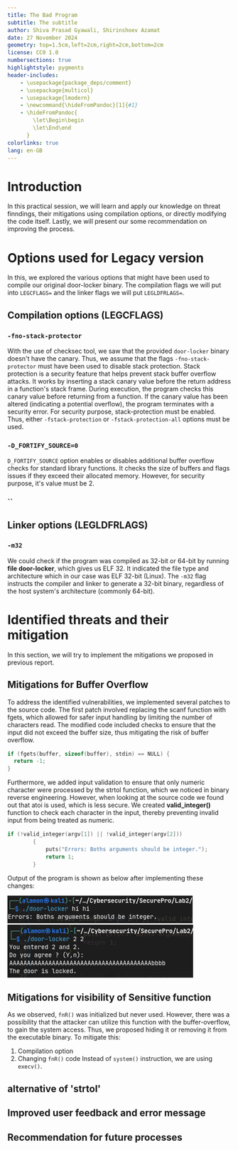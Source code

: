 ```yaml
---
title: The Bad Program
subtitle: The subtitle
author: Shiva Prasad Gyawali, Shirinshoev Azamat
date: 27 November 2024
geometry: top=1.5cm,left=2cm,right=2cm,bottom=2cm
license: CC0 1.0
numbersections: true
highlightstyle: pygments
header-includes:
    - \usepackage{package_deps/comment}
    - \usepackage{multicol}
    - \usepackage{lmodern}
    - \newcommand{\hideFromPandoc}[1]{#1}
    - \hideFromPandoc{
        \let\Begin\begin
        \let\End\end
      }
colorlinks: true
lang: en-GB
---
```


<!-- Remplacer 'en-GB' par 'fr' pour un document en français -->


# Introduction
In this practical session, we will learn and apply our knowledge on threat finndings, their mitigations using compilation options, or directly modifying the code itself. Lastly, we will present our some recommendation on improving the process.

# Options used for Legacy version
In this, we explored the various options that might have been used to compile our original door-locker binary. The compilation flags we will put into `LEGCFLAGS=` and the linker flags we will put `LEGLDFRLAGS=`.

## Compilation options (LEGCFLAGS)
### `-fno-stack-protector`
With the use of checksec tool, we saw that the provided `door-locker` binary doesn't have the canary. Thus, we assume that the flags `-fno-stack-protector` must have been used to disable stack protection. 
Stack protection is a security feature that helps prevent stack buffer overflow attacks. It works by inserting a stack canary value before the return address in a function's stack frame. During execution, the program checks this canary value before returning from a function. If the canary value has been altered (indicating a potential overflow), the program terminates with a security error.
For security purpose, stack-protection must be enabled. Thus, either `-fstack-protection` or `-fstack-protection-all` options must be used.

### `-D_FORTIFY_SOURCE=0`
`D_FORTIFY_SOURCE` option enables or disables additional buffer overflow checks for standard library functions. It checks the size of buffers and flags issues if they exceed their allocated memory. However, for security purpose, it's value must be 2.

### ``

## Linker options (LEGLDFRLAGS)
### `-m32`
We could check if the program was compiled as 32-bit or 64-bit by running **file door-locker**, which gives us ELF 32. It indicated the file type and architecture which in our case was ELF 32-bit (Linux). 
The `-m32` flag instructs the compiler and linker to generate a 32-bit binary, regardless of the host system's architecture (commonly 64-bit).

# Identified threats and their mitigation
In this section, we will try to implement the mitigations we proposed in previous report. 

## Mitigations for Buffer Overflow

To address the identified vulnerabilities, we implemented several patches to the source code. The first patch involved replacing the scanf function with fgets, which allowed for safer input handling by limiting the number of characters read. The modified code included checks to ensure that the input did not exceed the buffer size, thus mitigating the risk of buffer overflow.

```c
if (fgets(buffer, sizeof(buffer), stdin) == NULL) {
  return -1;
}

```


Furthermore, we added input validation to ensure that only numeric character were processed by the strtol function, which we noticed in binary reverse engineering. However, when looking at the source code we found out that atoi is used, which is less secure. We created **valid_integer()** function to check each character in the input, thereby preventing invalid input from being treated as numeric.

```c
if (!valid_integer(argv[1]) || !valid_integer(argv[2]))
        {
            puts("Errors: Boths arguments should be integer.");
            return 1;
        }
```

Output of the program is shown as below after implementing these changes:

![Input Check](/strtol_output.png)
![Buffer Overflow test](/Segmentation.png)

## Mitigations for visibility of Sensitive function
As we observed, `fnR()` was initialized but never used. However, there was a possibility that the attacker can utilize this function with the buffer-overflow, to gain the system access. Thus, we proposed hiding it or removing it from the executable binary. To mitigate this:
  1. Compilation option
  2. Changing `fnR()` code
      Instead of `system()` instruction, we are using `execv()`.






## alternative of 'strtol'

## Improved user feedback and error message


## Recommendation for future processes
 



